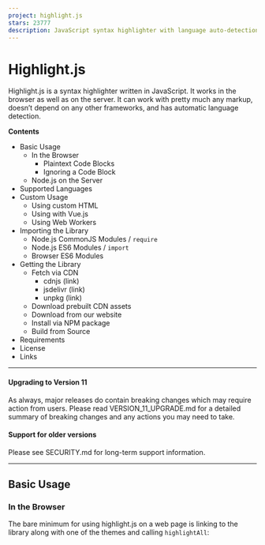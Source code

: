 ```yaml
---
project: highlight.js
stars: 23777
description: JavaScript syntax highlighter with language auto-detection and zero dependencies.
---
```


Highlight.js
============

Highlight.js is a syntax highlighter written in JavaScript. It works in the browser as well as on the server. It can work with pretty much any markup, doesn’t depend on any other frameworks, and has automatic language detection.

**Contents**

-   Basic Usage
    -   In the Browser
        -   Plaintext Code Blocks
        -   Ignoring a Code Block
    -   Node.js on the Server
-   Supported Languages
-   Custom Usage
    -   Using custom HTML
    -   Using with Vue.js
    -   Using Web Workers
-   Importing the Library
    -   Node.js CommonJS Modules / `require`
    -   Node.js ES6 Modules / `import`
    -   Browser ES6 Modules
-   Getting the Library
    -   Fetch via CDN
        -   cdnjs (link)
        -   jsdelivr (link)
        -   unpkg (link)
    -   Download prebuilt CDN assets
    -   Download from our website
    -   Install via NPM package
    -   Build from Source
-   Requirements
-   License
-   Links

* * *

#### Upgrading to Version 11

As always, major releases do contain breaking changes which may require action from users. Please read VERSION\_11\_UPGRADE.md for a detailed summary of breaking changes and any actions you may need to take.

#### Support for older versions

Please see SECURITY.md for long-term support information.

* * *

Basic Usage
-----------

### In the Browser

The bare minimum for using highlight.js on a web page is linking to the library along with one of the themes and calling `highlightAll`:

<link rel\="stylesheet" href\="/path/to/styles/default.min.css"\>
<script src\="/path/to/highlight.min.js"\></script\>
<script\>hljs.highlightAll();</script\>

This will find and highlight code inside of `<pre><code>` tags; it tries to detect the language automatically. If automatic detection doesn’t work for you, or you simply prefer to be explicit, you can specify the language manually by using the `class` attribute:

<pre\><code class\="language-html"\>...</code\></pre\>

#### Plaintext Code Blocks

To apply the Highlight.js styling to plaintext without actually highlighting it, use the `plaintext` language:

<pre\><code class\="language-plaintext"\>...</code\></pre\>

#### Ignoring a Code Block

To skip highlighting of a code block completely, use the `nohighlight` class:

<pre\><code class\="nohighlight"\>...</code\></pre\>

### Node.js on the Server

The bare minimum to auto-detect the language and highlight some code.

// load the library and ALL languages
hljs \= require('highlight.js');
html \= hljs.highlightAuto('<h1>Hello World!</h1>').value

To load only a "common" subset of popular languages:

hljs \= require('highlight.js/lib/common');

To highlight code with a specific language, use `highlight`:

html \= hljs.highlight('<h1>Hello World!</h1>', {language: 'xml'}).value

See Importing the Library for more examples of `require` vs `import` usage, etc. For more information about the result object returned by `highlight` or `highlightAuto` refer to the api docs.

Supported Languages
-------------------

Highlight.js supports over 180 languages in the core library. There are also 3rd party language definitions available to support even more languages. You can find the full list of supported languages in SUPPORTED\_LANGUAGES.md.

Custom Usage
------------

If you need a bit more control over the initialization of Highlight.js, you can use the `highlightElement` and `configure` functions. This allows you to better control _what_ to highlight and _when_.

For example, here’s the rough equivalent of calling `highlightAll` but doing the work manually instead:

document.addEventListener('DOMContentLoaded', (event) \=> {
  document.querySelectorAll('pre code').forEach((el) \=> {
    hljs.highlightElement(el);
  });
});

Please refer to the documentation for `configure` options.

### Using custom HTML

We strongly recommend `<pre><code>` wrapping for code blocks. It's quite semantic and "just works" out of the box with zero fiddling. It is possible to use other HTML elements (or combos), but you may need to pay special attention to preserving linebreaks.

Let's say your markup for code blocks uses divs:

<div class\='code'\>...</div\>

To highlight such blocks manually:

// first, find all the div.code blocks
document.querySelectorAll('div.code').forEach(el \=> {
  // then highlight each
  hljs.highlightElement(el);
});

Without using a tag that preserves linebreaks (like `pre`) you'll need some additional CSS to help preserve them. You could also pre and post-process line breaks with a plug-in, but _we recommend using CSS_.

To preserve linebreaks inside a `div` using CSS:

div.code {
  white-space: pre;
}

### Using with Vue.js

See highlightjs/vue-plugin for a simple Vue plugin that works great with Highlight.js.

An example of `vue-plugin` in action:

  <div id\="app"\>
    <!-- bind to a data property named \`code\` -->
    <highlightjs autodetect :code\="code" />
    <!-- or literal code works as well -->
    <highlightjs language\='javascript' code\="var x = 5;" />
  </div\>

### Using Web Workers

You can run highlighting inside a web worker to avoid freezing the browser window while dealing with very big chunks of code.

In your main script:

addEventListener('load', () \=> {
  const code \= document.querySelector('#code');
  const worker \= new Worker('worker.js');
  worker.onmessage \= (event) \=> { code.innerHTML \= event.data; }
  worker.postMessage(code.textContent);
});

In worker.js:

onmessage \= (event) \=> {
  importScripts('<path>/highlight.min.js');
  const result \= self.hljs.highlightAuto(event.data);
  postMessage(result.value);
};

Importing the Library
---------------------

First, you'll likely be installing the library via `npm` or `yarn` -- see Getting the Library.

### Node.js CommonJS Modules / `require`

Requiring the top-level library will load all languages:

// require the highlight.js library, including all languages
const hljs \= require('./highlight.js');
const highlightedCode \= hljs.highlightAuto('<span>Hello World!</span>').value

For a smaller footprint, load our common subset of languages (the same set used for our default web build).

const hljs \= require('highlight.js/lib/common');

For the smallest footprint, load only the languages you need:

const hljs \= require('highlight.js/lib/core');
hljs.registerLanguage('xml', require('highlight.js/lib/languages/xml'));

const highlightedCode \= hljs.highlight('<span>Hello World!</span>', {language: 'xml'}).value

### Node.js ES6 Modules / `import`

The default import will register all languages:

import hljs from 'highlight.js';

It is more efficient to import only the library and register the languages you need:

import hljs from 'highlight.js/lib/core';
import javascript from 'highlight.js/lib/languages/javascript';
hljs.registerLanguage('javascript', javascript);

If your build tool processes CSS imports, you can also import the theme directly as a module:

import hljs from 'highlight.js';
import 'highlight.js/styles/github.css';

### Browser ES6 Modules

_Note: For now you'll want to install `@highlightjs/cdn-assets` package instead of `highlight.js`. See Download prebuilt CDN assets_

To import the library and register only those languages that you need:

import hljs from './assets/js/@highlightjs/cdn-assets/es/core.js';
import javascript from './assets/js/@highlightjs/cdn-assets/es/languages/javascript.min.js';

hljs.registerLanguage('javascript', javascript);

To import the library and register all languages:

import hljs from './assets/js/@highlightjs/cdn-assets/es/highlight.js';

_Note: The path to these files will vary depending on where you have installed/copied them within your project or site. The above path is only an example._

You can also use `importmap` to import in similar way as Node:

<script type\="importmap"\>
{
	"imports": {
		"@highlightjs": "./assets/js/@highlightjs/cdn-assets/es/"
	}
}
</script\>

Use the above code in your HTML. After that, your JavaScript can import using the named key from your `importmap`, for example `@highlightjs` in this case:

import hljs from '@highlightjs/core.js';
import javascript from '@highlightjs/languages/javascript.min.js';

hljs.registerLanguage('javascript', javascript);

_Note: You can also import directly from fully static URLs, such as our very own pre-built ES6 Module CDN resources. See Fetch via CDN for specific examples._

Getting the Library
-------------------

You can get highlight.js as a hosted, or custom-build, browser script or as a server module. Right out of the box the browser script supports both AMD and CommonJS, so if you wish you can use RequireJS or Browserify without having to build from source. The server module also works perfectly fine with Browserify, but there is the option to use a build specific to browsers rather than something meant for a server.

**Do not link to GitHub directly.** The library is not supposed to work straight from the source, it requires building. If none of the pre-packaged options work for you refer to the building documentation.

**On Almond.** You need to use the optimizer to give the module a name. For example:

r.js -o name=hljs paths.hljs=/path/to/highlight out=highlight.js

### Fetch via CDN

A prebuilt version of Highlight.js bundled with many common languages is hosted by several popular CDNs. When using Highlight.js via CDN you can use Subresource Integrity for additional security. For details see DIGESTS.md.

#### cdnjs (link)

##### Common JS

<link rel\="stylesheet" href\="https://cdnjs.cloudflare.com/ajax/libs/highlight.js/11.10.0/styles/default.min.css"\>
<script src\="https://cdnjs.cloudflare.com/ajax/libs/highlight.js/11.10.0/highlight.min.js"\></script\>
<!-- and it's easy to individually load additional languages -->
<script src\="https://cdnjs.cloudflare.com/ajax/libs/highlight.js/11.10.0/languages/go.min.js"\></script\>

##### ES6 Modules

<link rel\="stylesheet" href\="https://cdnjs.cloudflare.com/ajax/libs/highlight.js/11.10.0/styles/dark.min.css"\>
<script type\="module"\>
import hljs from 'https://cdnjs.cloudflare.com/ajax/libs/highlight.js/11.10.0/es/highlight.min.js';
//  and it's easy to individually load additional languages
import go from 'https://cdnjs.cloudflare.com/ajax/libs/highlight.js/11.10.0/es/languages/go.min.js';
hljs.registerLanguage('go', go);
</script\>

#### jsdelivr (link)

##### Common JS

<link rel\="stylesheet" href\="https://cdn.jsdelivr.net/gh/highlightjs/cdn-release@11.10.0/build/styles/default.min.css"\>
<script src\="https://cdn.jsdelivr.net/gh/highlightjs/cdn-release@11.10.0/build/highlight.min.js"\></script\>
<!-- and it's easy to individually load additional languages -->
<script src\="https://cdn.jsdelivr.net/gh/highlightjs/cdn-release@11.10.0/build/languages/go.min.js"\></script\>

##### ES6 Modules

<link rel\="stylesheet" href\="https://cdn.jsdelivr.net/gh/highlightjs/cdn-release@11.10.0/build/styles/default.min.css"\>
<script type\="module"\>
import hljs from 'https://cdn.jsdelivr.net/gh/highlightjs/cdn-release@11.10.0/build/es/highlight.min.js';
//  and it's easy to individually load additional languages
import go from 'https://cdn.jsdelivr.net/gh/highlightjs/cdn-release@11.10.0/build/es/languages/go.min.js';
hljs.registerLanguage('go', go);
</script\>

#### unpkg (link)

##### Common JS

<link rel\="stylesheet" href\="https://unpkg.com/@highlightjs/cdn-assets@11.10.0/styles/default.min.css"\>
<script src\="https://unpkg.com/@highlightjs/cdn-assets@11.10.0/highlight.min.js"\></script\>
<!-- and it's easy to individually load additional languages -->
<script src\="https://unpkg.com/@highlightjs/cdn-assets@11.10.0/languages/go.min.js"\></script\>

##### ES6 Modules

<link rel\="stylesheet" href\="https://unpkg.com/@highlightjs/cdn-assets@11.10.0/styles/default.min.css"\>
<script type\="module"\>
import hljs from 'https://unpkg.com/@highlightjs/cdn-assets@11.10.0/es/highlight.min.js';
//  and it's easy to individually load & register additional languages
import go from 'https://unpkg.com/@highlightjs/cdn-assets@11.10.0/es/languages/go.min.js';
hljs.registerLanguage('go', go);
</script\>

**Note:** _The CDN-hosted `highlight.min.js` package doesn't bundle every language._ It would be very large. You can find our list of "common" languages that we bundle by default on our download page.

### Download prebuilt CDN assets

You can also download and self-host the same assets we serve up via our own CDNs. We publish those builds to the cdn-release GitHub repository. You can easily pull individual files off the CDN endpoints with `curl`, etc; if say you only needed `highlight.min.js` and a single CSS file.

There is also an npm package @highlightjs/cdn-assets if pulling the assets in via `npm` or `yarn` would be easier for your build process.

### Download from our website

The download page can quickly generate a custom single-file minified bundle including only the languages you desire.

**Note:** Building from source can produce slightly smaller builds than the website download.

### Install via NPM package

Our NPM package including all supported languages can be installed with NPM or Yarn:

npm install highlight.js
# or
yarn add highlight.js

There is also another npm package @highlightjs/cdn-assets that contains prebuilt CDN assets including ES6 Modules that can be imported in browser:

npm install @highlightjs/cdn-assets
# or
yarn add @highlightjs/cdn-assets

Alternatively, you can build the NPM package from source.

### Build from Source

The current source code is always available on GitHub.

node tools/build.js -t node
node tools/build.js -t browser :common
node tools/build.js -t cdn :common

See our building documentation for more information.

Requirements
------------

Highlight.js works on all modern browsers and currently supported Node.js versions. You'll need the following software to contribute to the core library:

-   Node.js >= 12.x
-   npm >= 6.x

License
-------

Highlight.js is released under the BSD License. See our LICENSE file for details.

Links
-----

The official website for the library is https://highlightjs.org/.

Further in-depth documentation for the API and other topics is at http://highlightjs.readthedocs.io/.

A list of the Core Team and contributors can be found in the CONTRIBUTORS.md file.
